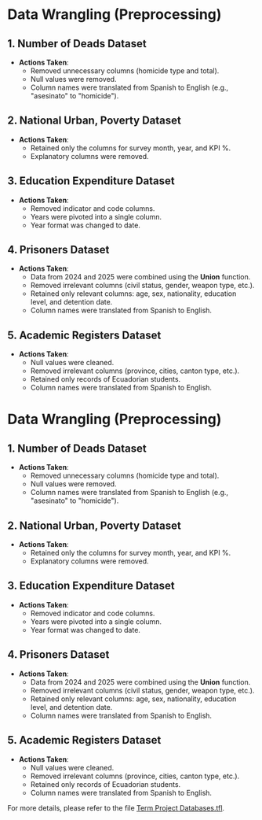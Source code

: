 # Data Wrangling (Preprocessing)

## 1. Number of Deads Dataset

- **Actions Taken**:
  - Removed unnecessary columns (homicide type and total).
  - Null values were removed.
  - Column names were translated from Spanish to English (e.g., "asesinato" to "homicide").

## 2. National Urban, Poverty Dataset

- **Actions Taken**:
  - Retained only the columns for survey month, year, and KPI %.
  - Explanatory columns were removed.

## 3. Education Expenditure Dataset

- **Actions Taken**:
  - Removed indicator and code columns.
  - Years were pivoted into a single column.
  - Year format was changed to date.

## 4. Prisoners Dataset

- **Actions Taken**:
  - Data from 2024 and 2025 were combined using the **Union** function.
  - Removed irrelevant columns (civil status, gender, weapon type, etc.).
  - Retained only relevant columns: age, sex, nationality, education level, and detention date.
  - Column names were translated from Spanish to English.

## 5. Academic Registers Dataset

- **Actions Taken**:
  - Null values were cleaned.
  - Removed irrelevant columns (province, cities, canton type, etc.).
  - Retained only records of Ecuadorian students.
  - Column names were translated from Spanish to English.


# Data Wrangling (Preprocessing)

## 1. Number of Deads Dataset

- **Actions Taken**:
  - Removed unnecessary columns (homicide type and total).
  - Null values were removed.
  - Column names were translated from Spanish to English (e.g., "asesinato" to "homicide").

## 2. National Urban, Poverty Dataset

- **Actions Taken**:
  - Retained only the columns for survey month, year, and KPI %.
  - Explanatory columns were removed.

## 3. Education Expenditure Dataset

- **Actions Taken**:
  - Removed indicator and code columns.
  - Years were pivoted into a single column.
  - Year format was changed to date.

## 4. Prisoners Dataset

- **Actions Taken**:
  - Data from 2024 and 2025 were combined using the **Union** function.
  - Removed irrelevant columns (civil status, gender, weapon type, etc.).
  - Retained only relevant columns: age, sex, nationality, education level, and detention date.
  - Column names were translated from Spanish to English.

## 5. Academic Registers Dataset

- **Actions Taken**:
  - Null values were cleaned.
  - Removed irrelevant columns (province, cities, canton type, etc.).
  - Retained only records of Ecuadorian students.
  - Column names were translated from Spanish to English.

For more details, please refer to the file [Term Project Databases.tfl](Code/Term%20Project%20Databases.tfl).


